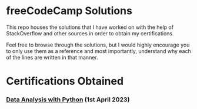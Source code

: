 # freeCodeCamp Solutions
This repo houses the solutions that I have worked on with the help of StackOverflow and other sources in order to obtain my certifications.

Feel free to browse through the solutions, but I would highly encourage you to only use them as a reference and most importantly, understand why each of the lines are written in that manner.

# Certifications Obtained

### [Data Analysis with Python](https://www.freecodecamp.org/learn/data-analysis-with-python) (1st April 2023)

